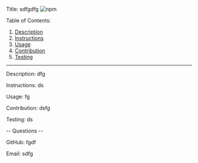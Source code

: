 
Title: sdfgdfg ![npm](https://img.shields.io/static/v1?label=npm&message=MIT&color=blue)

Table of Contents:
1. [Description](#Description)
2. [Instructions](#Instructions)
3. [Usage](#Usage)
4. [Contribution](#Contribution)
5. [Testing](#Testing)
-------------------------------------------------------------------------------------
Description: dfg 

Instructions: ds 

Usage: fg 

Contribution: dsfg 

Testing: ds 

-- Questions -- 

GitHub: fgdf 

Email: sdfg 

